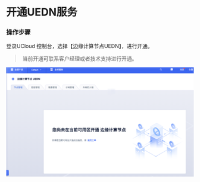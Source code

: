 # 开通UEDN服务

### 操作步骤

登录UCloud 控制台，选择【边缘计算节点UEDN】，进行开通。

> 当前开通可联系客户经理或者技术支持进行开通。

![image-20201216171208054](../images/image-20201216171208054.png)



